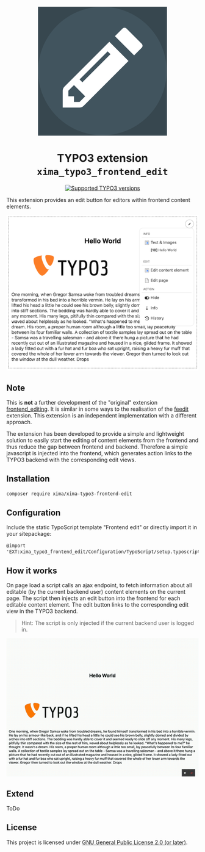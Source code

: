 <div align="center">

![Extension icon](Resources/Public/Icons/Extension.svg)

# TYPO3 extension `xima_typo3_frontend_edit`

[![Supported TYPO3 versions](https://badgen.net/badge/TYPO3/12%20&%2013/orange)]()

</div>

This extension provides an edit button for editors within frontend content elements.

![Frontend Edit](./Documentation/Images/frontendEdit.png)

## Note

This is **not** a further development of the "original" extension [frontend_editing](https://extensions.typo3.org/extension/frontend_editing). It is similar in some ways to the realisation of the [feedit](https://extensions.typo3.org/extension/feedit) extension. This extension is an independent implementation with a different approach.

The extension has been developed to provide a simple and lightweight solution to easily start the editing of content elements from the frontend and thus reduce the gap between frontend and backend. Therefore a simple javascript is injected into the frontend, which generates action links to the TYPO3 backend with the corresponding edit views.


## Installation

``` bash
composer require xima/xima-typo3-frontend-edit
```

## Configuration

Include the static TypoScript template "Frontend edit" or directly import it in your sitepackage:

``` typoscript
@import 'EXT:xima_typo3_frontend_edit/Configuration/TypoScript/setup.typoscript'
```

## How it works

On page load a script calls an ajax endpoint, to fetch information about all editable (by the current backend user) content elements on the current page. The script then injects an edit button into the frontend for each editable content element. The edit button links to the corresponding edit view in the TYPO3 backend.

> Hint: The script is only injected if the current backend user is logged in.


![Screencast](./Documentation/Images/screencast.gif)

## Extend

ToDo

## License

This project is licensed
under [GNU General Public License 2.0 (or later)](LICENSE.md).
